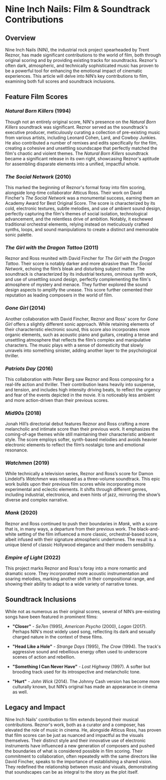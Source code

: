 # Nine Inch Nails: Film & Soundtrack Contributions

## Overview

Nine Inch Nails (NIN), the industrial rock project spearheaded by Trent Reznor, has made significant contributions to the world of film, both through original scoring and by providing existing tracks for soundtracks. Reznor's often dark, atmospheric, and technically sophisticated music has proven to be a powerful tool for enhancing the emotional impact of cinematic experiences. This article will delve into NIN’s key contributions to film, examining both full scores and soundtrack inclusions.

## Feature Film Scores

### *Natural Born Killers* (1994)

Though not an entirely original score, NIN's presence on the *Natural Born Killers* soundtrack was significant. Reznor served as the soundtrack's executive producer, meticulously curating a collection of pre-existing music from various artists, including Leonard Cohen, Lard, and Cowboy Junkies. He also contributed a number of remixes and edits specifically for the film, creating a cohesive and unsettling soundscape that perfectly matched the film's chaotic and violent themes. The *Natural Born Killers* soundtrack became a significant release in its own right, showcasing Reznor's aptitude for assembling disparate elements into a unified, impactful whole.

### *The Social Network* (2010)

This marked the beginning of Reznor's formal foray into film scoring, alongside long-time collaborator Atticus Ross. Their work on David Fincher's *The Social Network* was a monumental success, earning them an Academy Award for Best Original Score. The score is characterized by its cold, electronic textures, subtle melodies, and use of ambient sound design, perfectly capturing the film's themes of social isolation, technological advancement, and the relentless drive of ambition. Notably, it eschewed traditional orchestral elements, relying instead on meticulously crafted synths, loops, and sound manipulations to create a distinct and memorable sonic palette.

### *The Girl with the Dragon Tattoo* (2011)

Reznor and Ross reunited with David Fincher for *The Girl with the Dragon Tattoo*.  Their score is notably darker and more abrasive than *The Social Network*, echoing the film’s bleak and disturbing subject matter. The soundtrack is characterized by its industrial textures, ominous synth work, and use of unsettling sound design, perfectly complementing the film's atmosphere of mystery and menace. They further explored the sound design aspects to amplify the unease.  This score further cemented their reputation as leading composers in the world of film.

### *Gone Girl* (2014)

Another collaboration with David Fincher, Reznor and Ross' score for *Gone Girl* offers a slightly different sonic approach. While retaining elements of their characteristic electronic sound, this score also incorporates more organic elements, such as acoustic piano and guitars, creating a tense and unsettling atmosphere that reflects the film’s complex and manipulative characters. The music plays with a sense of domesticity that slowly unravels into something sinister, adding another layer to the psychological thriller.

### *Patriots Day* (2016)

This collaboration with Peter Berg saw Reznor and Ross composing for a real-life action and thriller. Their contribution leans heavily into suspense, and tension, and includes high intensity driving beats, to reflect the urgency and fear of the events depicted in the movie. It is noticeably less ambient and more action-driven than their previous scores.

### *Mid90s* (2018)

Jonah Hill’s directorial debut features Reznor and Ross crafting a more melancholic and intimate score than their previous work. It emphasizes the coming-of-age themes while still maintaining their characteristic ambient style. The score employs softer, synth-based melodies and avoids heavier electronic elements to reflect the film’s nostalgic tone and emotional resonance.

### *Watchmen* (2019)

While technically a television series, Reznor and Ross’s score for Damon Lindelof’s *Watchmen* was released as a three-volume soundtrack. This epic work builds upon their previous film scores while incorporating more experimental and eclectic elements. It shifts through different genres, including industrial, electronica, and even hints of jazz, mirroring the show’s diverse and complex narrative.

### *Mank* (2020)

Reznor and Ross continued to push their boundaries in *Mank*, with a score that is, in many ways, a departure from their previous work. The black-and-white setting of the film influenced a more classic, orchestral-based score, albeit infused with their signature atmospheric undertones. The result is a unique blend of classic Hollywood elegance and their modern sensibility.

### *Empire of Light* (2022)

This project marks Reznor and Ross's foray into a more romantic and dramatic score. They incorporated more acoustic instrumentation and soaring melodies, marking another shift in their compositional range, and showing their ability to adapt to a wide variety of narrative tones.

## Soundtrack Inclusions

While not as numerous as their original scores, several of NIN’s pre-existing songs have been featured in prominent films:

*   **"Closer"** - *Se7en* (1995), *American Psycho* (2000), *Logan* (2017). Perhaps NIN's most widely used song, reflecting its dark and sexually charged nature in the context of these films.

*   **"Head Like a Hole"** - *Strange Days* (1995), *The Crow* (1994). The track's aggressive sound and rebellious energy often used to underscore scenes of action and rebellion.

*   **"Something I Can Never Have"** - *Lost Highway* (1997). A softer but brooding track used for its introspective and melancholic tone.

*   **"Hurt"** - *John Wick* (2014). The Johnny Cash version has become more culturally known, but NIN’s original has made an appearance in cinema as well.

## Legacy and Impact

Nine Inch Nails' contribution to film extends beyond their musical contributions. Reznor's work, both as a curator and a composer, has elevated the role of music in cinema. He, alongside Atticus Ross, has proven that film scores can be just as nuanced and impactful as the visuals themselves. Their distinct style and their innovative use of electronic instruments have influenced a new generation of composers and pushed the boundaries of what is considered possible in film scoring. Their commitment to collaboration, often repeatedly with the same directors like David Fincher, speaks to the importance of establishing a shared vision. They redefined the relationship between music and visuals, demonstrating that soundscapes can be as integral to the story as the plot itself.
